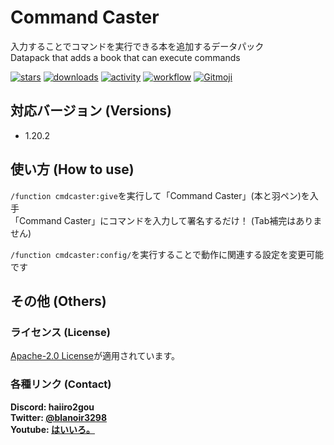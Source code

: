 # Command Caster

入力することでコマンドを実行できる本を追加するデータパック  
Datapack that adds a book that can execute commands

[![stars](https://img.shields.io/github/stars/haiiro2gou/Command-Caster?logo=github)](https://github.com/haiiro2gou/Command-Caster/stargazers)
[![downloads](https://img.shields.io/github/downloads/haiiro2gou/Command-Caster/total?logo=github)](https://github.com/haiiro2gou/Command-Caster/releases/latest)
[![activity](https://img.shields.io/github/commit-activity/m/haiiro2gou/Command-Caster?label=commit&logo=github)](https://github.com/haiiro2gou/Command-Caster/commits/master)
[![workflow](https://img.shields.io/github/actions/workflow/status/haiiro2gou/Command-Caster/datapack-linter.yml?branch=master&label=linter)](https://github.com/haiiro2gou/Command-Caster/actions?query=workflow%3Alint-datapack)
[![Gitmoji](https://img.shields.io/badge/gitmoji-%20😜%20😍-FFDD67.svg)](https://gitmoji.carloscuesta.me/)

## 対応バージョン (Versions)

- 1.20.2

## 使い方 (How to use)

`/function cmdcaster:give`を実行して「Command Caster」(本と羽ペン)を入手  
「Command Caster」にコマンドを入力して署名するだけ！ (Tab補完はありません)

`/function cmdcaster:config/`を実行することで動作に関連する設定を変更可能です

## その他 (Others)

### ライセンス (License)

[Apache-2.0 License](LICENSE)が適用されています。

### 各種リンク (Contact)

**Discord: haiiro2gou**  
**Twitter: [@blanoir3298](https://twitter.com/blanoir3298)**  
**Youtube: [はいいろ。](https://www.youtube.com/channel/UC4HoswwsCjgVmZlmhZ0Dpbg)**
